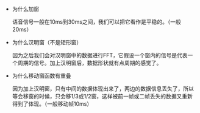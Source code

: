 - 为什么加窗

  语音信号一般在10ms到30ms之间，我们可以把它看作是平稳的。（一般20ms）

- 为什么汉明窗（不是矩形窗）

  因为之后我们会对汉明窗中的数据进行FFT，它假设一个窗内的信号是代表一个周期的信号。加上汉明窗后，数据形状就有点周期的感觉了。

- 为什么移动窗函数有重叠

  因为加上汉明窗，只有中间的数据体现出来了，两边的数据信息丢失了，所以等会移窗的时候，只会移1/3或1/2窗，这样被前一帧或二帧丢失的数据又重新得到了体现。（一般移动帧10ms）

